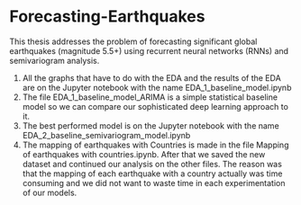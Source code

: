 # Forecasting-Earthquakes
This thesis addresses the problem of forecasting significant global earthquakes (magnitude 5.5+) using recurrent neural networks (RNNs) and semivariogram analysis.

1) All the graphs that have to do with the EDA and the results of the EDA are on the Jupyter notebook with the name EDA_1_baseline_model.ipynb
2) The file EDA_1_baseline_model_ARIMA is a simple statistical baseline model so we can compare our sophisticated deep learning approach to it.
3) The best performed model is on the Jupyter notebook with the name EDA_2_baseline_semivariogram_model.ipynb
4) The mapping of earthquakes with Countries is made in the file Mapping of earthquakes with countries.ipynb. After that we saved the new dataset and continued our analysis on the other files. The reason was that the mapping of each earthquake with a country actually was time consuming and we did not want to waste time in each experimentation of our models.
